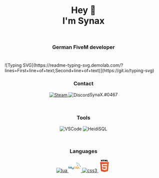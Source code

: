 <h1 align="center">Hey 👋<br> I'm Synax<br><br></h1>
<h3 align="center">German FiveM developer</h3>
<h1 align="center"></h1>
![Typing SVG](https://readme-typing-svg.demolab.com/?lines=First+line+of+text;Second+line+of+text)](https://git.io/typing-svg)
<br>

<h3 align="center">Contact</h3>
<p align="center">
  <a href="https://steamcommunity.com/id/synax_" target="blank">
    <img align="center" src="https://www.freeiconspng.com/uploads/steam-icon-0.png" alt="Steam" height="30" width="30" />
  </a>
    <img align="center" src="https://www.freepnglogos.com/uploads/discord-logo-png/concours-discord-cartes-voeux-fortnite-france-6.png" alt="Discord" height="35" width="35" />SynaX.#0467
</p>

<br>

<h3 align="center">Tools</h3>
<p align="center"> 
    <img src="https://upload.wikimedia.org/wikipedia/commons/thumb/9/9a/Visual_Studio_Code_1.35_icon.svg/2048px-Visual_Studio_Code_1.35_icon.svg.png" alt="VSCode" width="40" height="40" /> 
    <img src="https://upload.wikimedia.org/wikipedia/commons/3/32/HeidiSQL_logo_image.png" alt="HeidiSQL" width="40" height="40"/> 
</p>

<br>

<h3 align="center">Languages</h3>
<p align="center"> 
  <a href="https://www.lua.org/about.html" target="_blank" rel="noreferrer"> 
    <img src="https://upload.wikimedia.org/wikipedia/commons/thumb/c/cf/Lua-Logo.svg/1200px-Lua-Logo.svg.png"alt="lua" width="40" height="40" /> 
  </a> 
  <a href="https://www.mysql.com/" target="_blank" rel="noreferrer"> 
    <img src="https://raw.githubusercontent.com/devicons/devicon/master/icons/mysql/mysql-original-wordmark.svg"alt="mysql" width="40" height="40" /> 
  </a>
  <a href="https://www.w3schools.com/css/" target="_blank" rel="noreferrer">
    <img src="https://upload.wikimedia.org/wikipedia/commons/thumb/d/d5/CSS3_logo_and_wordmark.svg/120px-CSS3_logo_and_wordmark.svg.png" alt="css3" width="30" height="40" /> 
  </a> 
  <a href="https://www.w3.org/html/" target="_blank" rel="noreferrer">
    <img src="https://raw.githubusercontent.com/devicons/devicon/master/icons/html5/html5-original-wordmark.svg" alt="html5" width="40" height="40" /> 
  </a>
</p>
